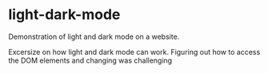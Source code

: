 # light-dark-mode
Demonstration of light and dark mode on a website.

Excersize on how light and dark mode can work. Figuring out how to access the DOM elements and changing was challenging
